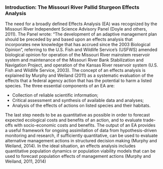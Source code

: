 ### Introduction: The Missouri River Pallid Sturgeon Effects Analysis  

The need for a broadly defined Effects Analysis (EA) was recognized by the Missouri River Independent Science Advisory Panel (Doyle and others, 2011).  The Panel wrote: “The development of an adaptive management plan should be preceded by and based upon an effects analysis that incorporates new knowledge that has accrued since the 2003 Biological Opinion”, referring to the U.S. Fish and Wildlife Service’s (USFWS) amended biological opinion for operation of the Missouri River mainstem reservoir system and maintenance of the Missouri River Bank Stabilization and Navigation Project, and operation of the Kansas River reservoir system (U.S. Fish and Wildlife Service, 2003).  The concept of an effects analysis is explained by Murphy and Weiland (2011) as a systematic evaluation of the effects that a federal agency action that has the potential to harm a listed species.  The three essential components of an EA are:

* Collection of reliable scientific information;
* Critical assessment and synthesis of available data and analyses;
* Analysis of the effects of actions on listed species and their habitats.

The last step needs to be as quantitative as possible in order to forecast expected ecological costs and benefits of an action, and to evaluate trade-offs with socio-economic costs and benefits.  The output of an EA provides a useful framework for ongoing assimilation of data from hypothesis-driven monitoring and research, if sufficiently quantitative, can be used to evaluate alternative management actions in structured decision making (Murphy and Weiland, 2014).  In the ideal situation, an effects analysis includes quantitative population dynamics or population viability models that can be used to forecast population effects of management actions (Murphy and Weiland, 2011, 2014)
